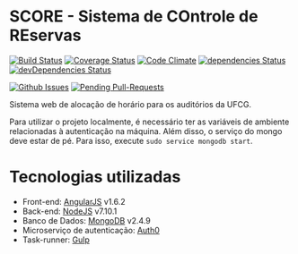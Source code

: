 # SCORE - Sistema de COntrole de REservas

[![Build Status](https://travis-ci.org/estacioneto/SCORE.svg?branch=master)](https://travis-ci.org/estacioneto/SCORE) 
[![Coverage Status](https://coveralls.io/repos/github/estacioneto/SCORE/badge.svg?branch=master)](https://coveralls.io/github/estacioneto/SCORE?branch=master)
[![Code Climate](https://codeclimate.com/github/estacioneto/SCORE/badges/gpa.svg)](https://codeclimate.com/github/estacioneto/SCORE)
[![dependencies Status](https://david-dm.org/estacioneto/SCORE/status.svg)](https://david-dm.org/estacioneto/SCORE)
[![devDependencies Status](https://david-dm.org/estacioneto/SCORE/dev-status.svg)](https://david-dm.org/estacioneto/SCORE?type=dev)

[![Github Issues](http://githubbadges.herokuapp.com/estacioneto/SCORE/issues.svg?style=flat)](https://github.com/estacioneto/SCORE/issues)
[![Pending Pull-Requests](http://githubbadges.herokuapp.com/estacioneto/SCORE/pulls.svg?style=flat)](https://github.com/estacioneto/SCORE/pulls)
  
Sistema web de alocação de horário para os auditórios da UFCG.

Para utilizar o projeto localmente, é necessário ter as variáveis de ambiente relacionadas à autenticação na máquina.
Além disso, o serviço do mongo deve estar de pé. Para isso, execute `sudo service mongodb start`.

# Tecnologias utilizadas
* Front-end: [AngularJS](https://angularjs.org/) v1.6.2
* Back-end: [NodeJS](https://nodejs.org/) v7.10.1
* Banco de Dados: [MongoDB](https://www.mongodb.com/) v2.4.9
* Microserviço de autenticação: [Auth0](https://auth0.com/)
* Task-runner: [Gulp](http://gulpjs.com/)
